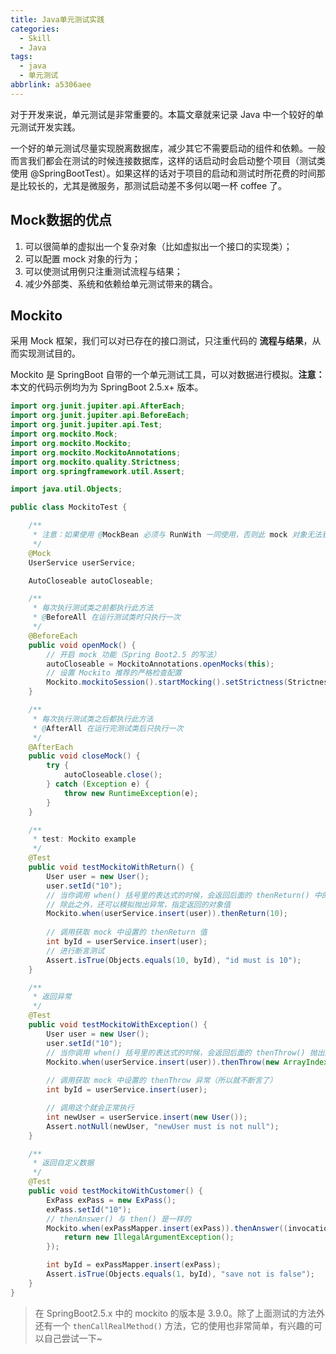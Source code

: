 ```yaml
---
title: Java单元测试实践
categories:
  - Skill
  - Java
tags:
  - java
  - 单元测试
abbrlink: a5306aee
---
```


对于开发来说，单元测试是非常重要的。本篇文章就来记录 Java 中一个较好的单元测试开发实践。

<!-- more -->

一个好的单元测试尽量实现脱离数据库，减少其它不需要启动的组件和依赖。一般而言我们都会在测试的时候连接数据库，这样的话启动时会启动整个项目（测试类使用 @SpringBootTest）。如果这样的话对于项目的启动和测试时所花费的时间那是比较长的，尤其是微服务，那测试启动差不多何以喝一杯 coffee 了。

## Mock数据的优点

1. 可以很简单的虚拟出一个复杂对象（比如虚拟出一个接口的实现类）；
2. 可以配置 mock 对象的行为；
3. 可以使测试用例只注重测试流程与结果；
4. 减少外部类、系统和依赖给单元测试带来的耦合。

## Mockito

采用 Mock 框架，我们可以对已存在的接口测试，只注重代码的 **流程与结果**，从而实现测试目的。

Mockito 是 SpringBoot 自带的一个单元测试工具，可以对数据进行模拟。**注意：** 本文的代码示例均为为 SpringBoot 2.5.x+ 版本。

```java MockitoTest.java
import org.junit.jupiter.api.AfterEach;
import org.junit.jupiter.api.BeforeEach;
import org.junit.jupiter.api.Test;
import org.mockito.Mock;
import org.mockito.Mockito;
import org.mockito.MockitoAnnotations;
import org.mockito.quality.Strictness;
import org.springframework.util.Assert;

import java.util.Objects;

public class MockitoTest {

    /**
     * 注意：如果使用 @MockBean 必须与 RunWith 一同使用，否则此 mock 对象无法获取
     */
    @Mock
    UserService userService;

    AutoCloseable autoCloseable;

    /**
     * 每次执行测试类之前都执行此方法
     * @BeforeAll 在运行测试类时只执行一次
     */
    @BeforeEach
    public void openMock() {
        // 开启 mock 功能（Spring Boot2.5 的写法）
        autoCloseable = MockitoAnnotations.openMocks(this);
        // 设置 Mockito 推荐的严格检查配置
        Mockito.mockitoSession().startMocking().setStrictness(Strictness.STRICT_STUBS);
    }

    /**
     * 每次执行测试类之后都执行此方法
     * @AfterAll 在运行完测试类后只执行一次
     */
    @AfterEach
    public void closeMock() {
        try {
            autoCloseable.close();
        } catch (Exception e) {
            throw new RuntimeException(e);
        }
    }

    /**
     * test: Mockito example
     */
    @Test
    public void testMockitoWithReturn() {
        User user = new User();
        user.setId("10");
        // 当你调用 when() 括号里的表达式的时候，会返回后面的 thenReturn() 中的值
        // 除此之外，还可以模拟抛出异常，指定返回的对象值
        Mockito.when(userService.insert(user)).thenReturn(10);
        
        // 调用获取 mock 中设置的 thenReturn 值
        int byId = userService.insert(user);
        // 进行断言测试
        Assert.isTrue(Objects.equals(10, byId), "id must is 10");
    }

    /**
     * 返回异常
     */
    @Test
    public void testMockitoWithException() {
        User user = new User();
        user.setId("10");
        // 当你调用 when() 括号里的表达式的时候，会返回后面的 thenThrow() 抛出的异常
        Mockito.when(userService.insert(user)).thenThrow(new ArrayIndexOutOfBoundsException());
        
        // 调用获取 mock 中设置的 thenThrow 异常（所以就不断言了）
        int byId = userService.insert(user);

        // 调用这个就会正常执行
        int newUser = userService.insert(new User());
        Assert.notNull(newUser, "newUser must is not null");
    }

    /**
     * 返回自定义数据
     */
    @Test
    public void testMockitoWithCustomer() {
        ExPass exPass = new ExPass();
        exPass.setId("10");
        // thenAnswer() 与 then() 是一样的
        Mockito.when(exPassMapper.insert(exPass)).thenAnswer((invocation) -> {
            return new IllegalArgumentException();
        });

        int byId = exPassMapper.insert(exPass);
        Assert.isTrue(Objects.equals(1, byId), "save not is false");
    }
}
```

> 在 SpringBoot2.5.x 中的 mockito 的版本是 3.9.0。除了上面测试的方法外还有一个 `thenCallRealMethod()` 方法，它的使用也非常简单，有兴趣的可以自己尝试一下~

